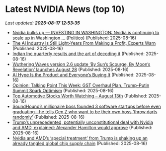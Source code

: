 # Latest NVIDIA News (top 10)
_Last updated: **2025-08-17 12:53:35**_

- [Nvidia bulks up — INVESTING IN WASHINGTON: Nvidia is continuing to scale up in Washington ... (Politico)](https://www.memeorandum.com/250816/p21) (Published: 2025-08-16)
- [The AI Industry Is Still Light-Years From Making a Profit, Experts Warn](https://futurism.com/ai-far-away-profit-experts-warn) (Published: 2025-08-16)
- [Indian Inc quarterly results and the art of decoding it](https://www.thehindubusinessline.com/portfolio/indian-inc-quarterly-results-and-the-art-of-decoding-it/article69936708.ece) (Published: 2025-08-16)
- [Wuthering Waves version 2.6 update ‘By Sun’s Scourge, By Moon’s Revelation’ launches August 28](https://www.gematsu.com/2025/08/wuthering-waves-version-2-6-update-by-suns-scourge-by-moons-revelation-launches-august-28) (Published: 2025-08-16)
- [AI Hype Is the Product and Everyone’s Buying It](https://truthout.org/articles/ai-hype-is-the-product-and-everyones-buying-it/) (Published: 2025-08-16)
- [Opinion: Talking Point This Week: GST Overhaul Plan, Trump-Putin Summit Spark Optimism](https://www.ndtvprofit.com/opinion/talking-point-this-week-gst-overhaul-plan-trump-putin-summit-spark-optimism) (Published: 2025-08-16)
- [Top Automotive Stocks Worth Watching – August 13th](https://www.etfdailynews.com/2025/08/16/top-automotive-stocks-worth-watching-august-13th/) (Published: 2025-08-16)
- [SoundHound’s millionaire boss founded 3 software startups before even graduating—he tells Gen Z who want to be their own boss ‘throw darts randomly’](https://fortune.com/2025/08/16/soundhound-ai-ceo-keyvan-mohajer-founder-stanford-dorm-room-entrepreneuer-gen-z-throw-darts-randomly-key-to-success/) (Published: 2025-08-16)
- [Trump’s unprecedented, potentially unconstitutional deal with Nvidia and AMD, explained: Alexander Hamilton would approve](https://biztoc.com/x/7bd0c0c9fe92168a) (Published: 2025-08-16)
- [Nvidia and AMD’s ‘special treatment’ from Trump is shaking up an already tangled global chip supply chain](https://biztoc.com/x/0240eff7bc3c7a89) (Published: 2025-08-16)
